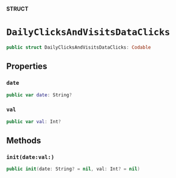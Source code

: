 **STRUCT**

# `DailyClicksAndVisitsDataClicks`

```swift
public struct DailyClicksAndVisitsDataClicks: Codable
```

## Properties
### `date`

```swift
public var date: String?
```

### `val`

```swift
public var val: Int?
```

## Methods
### `init(date:val:)`

```swift
public init(date: String? = nil, val: Int? = nil)
```
